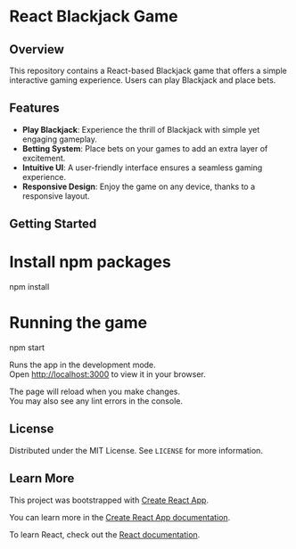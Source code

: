 # React Blackjack Game

## Overview
This repository contains a React-based Blackjack game that offers a simple interactive gaming experience. Users can play Blackjack and place bets.

## Features
- **Play Blackjack**: Experience the thrill of Blackjack with simple yet engaging gameplay.
- **Betting System**: Place bets on your games to add an extra layer of excitement.
- **Intuitive UI**: A user-friendly interface ensures a seamless gaming experience.
- **Responsive Design**: Enjoy the game on any device, thanks to a responsive layout.

## Getting Started

# Install npm packages

npm install

# Running the game

npm start

Runs the app in the development mode.\
Open [http://localhost:3000](http://localhost:3000) to view it in your browser.

The page will reload when you make changes.\
You may also see any lint errors in the console.

## License
Distributed under the MIT License. See `LICENSE` for more information.


## Learn More

This project was bootstrapped with [Create React App](https://github.com/facebook/create-react-app).

You can learn more in the [Create React App documentation](https://facebook.github.io/create-react-app/docs/getting-started).

To learn React, check out the [React documentation](https://reactjs.org/).
